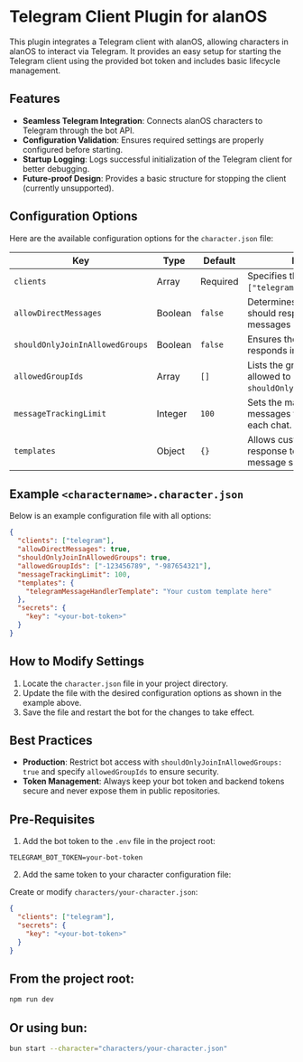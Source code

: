 # Telegram Client Plugin for alanOS

This plugin integrates a Telegram client with alanOS, allowing characters in alanOS to interact via Telegram. It provides an easy setup for starting the Telegram client using the provided bot token and includes basic lifecycle management.

## Features

- **Seamless Telegram Integration**: Connects alanOS characters to Telegram through the bot API.
- **Configuration Validation**: Ensures required settings are properly configured before starting.
- **Startup Logging**: Logs successful initialization of the Telegram client for better debugging.
- **Future-proof Design**: Provides a basic structure for stopping the client (currently unsupported).

## Configuration Options

Here are the available configuration options for the `character.json` file:

| Key                             | Type    | Default  | Description                                                                                         |
| ------------------------------- | ------- | -------- | --------------------------------------------------------------------------------------------------- |
| `clients`                       | Array   | Required | Specifies the client type (e.g., `["telegram"]`).                                                   |
| `allowDirectMessages`           | Boolean | `false`  | Determines whether the bot should respond to direct messages (DMs).                                 |
| `shouldOnlyJoinInAllowedGroups` | Boolean | `false`  | Ensures the bot only joins and responds in specified groups.                                        |
| `allowedGroupIds`               | Array   | `[]`     | Lists the group IDs the bot is allowed to interact with (requires `shouldOnlyJoinInAllowedGroups`). |
| `messageTrackingLimit`          | Integer | `100`    | Sets the maximum number of messages to track in memory for each chat.                               |
| `templates`                     | Object  | `{}`     | Allows customization of response templates for different message scenarios.                         |

## Example `<charactername>.character.json`

Below is an example configuration file with all options:

```json
{
  "clients": ["telegram"],
  "allowDirectMessages": true,
  "shouldOnlyJoinInAllowedGroups": true,
  "allowedGroupIds": ["-123456789", "-987654321"],
  "messageTrackingLimit": 100,
  "templates": {
    "telegramMessageHandlerTemplate": "Your custom template here"
  },
  "secrets": {
    "key": "<your-bot-token>"
  }
}
```

## How to Modify Settings

1. Locate the `character.json` file in your project directory.
2. Update the file with the desired configuration options as shown in the example above.
3. Save the file and restart the bot for the changes to take effect.

## Best Practices

- **Production**: Restrict bot access with `shouldOnlyJoinInAllowedGroups: true` and specify `allowedGroupIds` to ensure security.
- **Token Management**: Always keep your bot token and backend tokens secure and never expose them in public repositories.

## Pre-Requisites

1. Add the bot token to the `.env` file in the project root:

```env
TELEGRAM_BOT_TOKEN=your-bot-token
```

2. Add the same token to your character configuration file:

Create or modify `characters/your-character.json`:

```json
{
  "clients": ["telegram"],
  "secrets": {
    "key": "<your-bot-token>"
  }
}
```

## From the project root:

```bash
npm run dev
```

## Or using bun:

```bash
bun start --character="characters/your-character.json"
```

